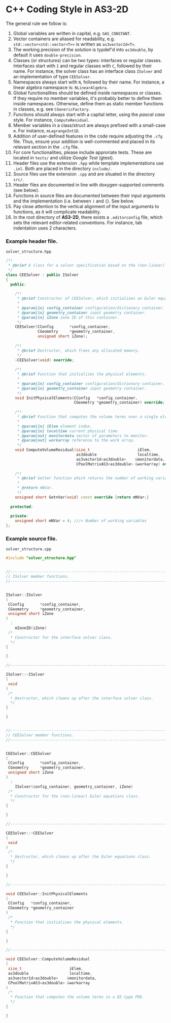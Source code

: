 C++ Coding Style in AS3-2D
===============

The general rule we follow is:

1. Global variables are written in capital, e.g. `GAS_CONSTANT`.
2. Vector containers are aliased for readability, e.g. `std::vector<std::vector<T>>` is written as `as3vector2d<T>`. 
3. The working precision of the solution is typdef'd into `as3double`, by default it uses `double-precision`.
4. Classes (or structures) can be two types: interfaces or regular classes. Interfaces start with `I` and regular classes with `C`, followed by their name. For instance, the solver class has an interface class `ISolver` and an implementation of type `CEESolver`.
5. Namespaces always start with `N`, followed by their name. For instance, a linear algebra namespace is: `NLinearAlgebra`.
6. Global functionalities should be defined inside namespaces or classes. If they require no member variables, it's probably better to define them inside namespaces. Otherwise, define them as static member functions in classes, e.g. see `CGenericFactory`.
7. Functions should always start with a capital letter, using the *pascal case* style. For instance, `ComputeResidual`.
8. Member variables in a class/struct are always prefixed with a small-case `m`. For instance, `mLagrangeInt1D`. 
9. Addition of user-defined features in the code require adjusting the `.cfg` file. Thus, ensure your addition is well-commented and placed in its relevant section in the `.cfg` file.
10. For core functionalities, please include approriate tests. These are located in `tests/` and utilize *Google Test* (gtest).
11. Header files use the extension `.hpp` while template implementations use `.inl`. Both are placed in the directory `include/`.
12. Source files use the extension `.cpp` and are situated in the directory `src/`.
13. Header files are documented in line with doxygen-supported comments (see below).
14. Functions in source files are documented between their input arguments and the implementation (i.e. between `)` and `{`). See below.
15. Pay close attention to the vertical alignment of the input arguments to functions, as it will complicate readability. 
16. In the root directory of **AS3-2D**, there exists a `.editorconfig` file, which sets the relevant editor-related conventions. For instance, tab indentation uses 2 characters.


### Example header file.

``solver_structure.hpp``

```C++
/*!
 * @brief A class for a solver specification based on the (non-linear) Euler equations. 
 */
class CEESolver : public ISolver
{
  public:
  
    /*!
     * @brief Constructor of CEESolver, which initializes an Euler equations solver.
     *
     * @param[in] config_container configuration/dictionary container.
     * @param[in] geometry_container input geometry container.
     * @param[in] iZone zone ID of this container.
     */
    CEESolver(CConfig       *config_container,
              CGeometry     *geometry_container,
              unsigned short iZone);
    
    /*!
     * @brief Destructor, which frees any allocated memory.
     */
    ~CEESolver(void) override;
    
    /*!
     * @brief Function that initializes the physical elements.
     *
     * @param[in] config_container configuration/dictionary container.
     * @param[in] geometry_container input geometry container.
     */
    void InitPhysicalElements(CConfig   *config_container,
                              CGeometry *geometry_container) override;
    
    /*!
     * @brief Function that computes the volume terms over a single element, based on the EE equations.
     * 
     * @param[in] iElem element index.
     * @param[in] localtime current physical time.
     * @param[out] monitordata vector of parameters to monitor.
     * @param[out] workarray reference to the work array.
     */
    void ComputeVolumeResidual(size_t                     iElem,
                               as3double                  localtime,
                               as3vector1d<as3double>    &monitordata,
                               CPoolMatrixAS3<as3double> &workarray) override;
    
    /*!
     * @brief Getter function which returns the number of working variables.
     *
     * @return mNVar.
     */
    unsigned short GetnVar(void) const override {return mNVar;}
  
  protected:
  
  private:
  	unsigned short mNVar = 4; ///< Number of working variables
};
```


### Example source file.

``solver_structure.cpp``

```C++
#include "solver_structure.hpp"


//-----------------------------------------------------------------------------------
// ISolver member functions.
//-----------------------------------------------------------------------------------


ISolver::ISolver
(
 CConfig       *config_container,
 CGeometry     *geometry_container,
 unsigned short iZone
)
  :
    mZoneID(iZone)
 /*
  * Constructor for the interface solver class.
  */
{

}

//-----------------------------------------------------------------------------------

ISolver::~ISolver
(
 void
)
 /*
  * Destructor, which cleans up after the interface solver class. 
  */
{

}


//-----------------------------------------------------------------------------------
// CEESolver member functions.
//-----------------------------------------------------------------------------------


CEESolver::CEESolver
(
 CConfig       *config_container,
 CGeometry     *geometry_container,
 unsigned short iZone
)
  :
    ISolver(config_container, geometry_container, iZone)
 /*
  * Constructor for the (non-linear) Euler equations class.
  */
{

}

//-----------------------------------------------------------------------------------

CEESolver::~CEESolver
(
 void
)
 /*
  * Destructor, which cleans up after the Euler equations class.
  */
{

}

//-----------------------------------------------------------------------------------

void CEESolver::InitPhysicalElements
(
 CConfig   *config_container,
 CGeometry *geometry_container
)
 /*
  * Function that initializes the physical elements. 
  */
{

}

//-----------------------------------------------------------------------------------

void CEESolver::ComputeVolumeResidual
(
 size_t                     iElem,
 as3double                  localtime,
 as3vector1d<as3double>    &monitordata,
 CPoolMatrixAS3<as3double> &workarray
)
 /*
  * Function that computes the volume terms in a EE-type PDE. 
  */
{

}
```


